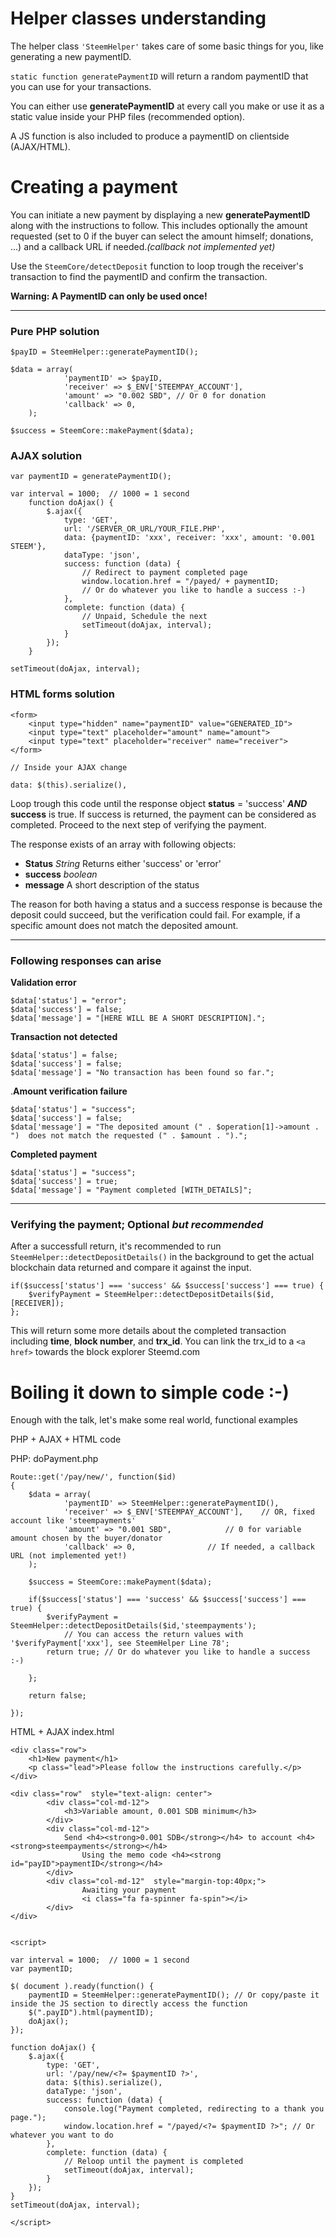 # Helper classes understanding

The helper class `'SteemHelper'` takes care of some basic things for you, like generating a new paymentID.

`static function generatePaymentID` will return a random paymentID that you can use for your transactions.

You can either use **generatePaymentID** at every call you make or use it as a static value inside your PHP files (recommended option).

A JS function is also included to produce a paymentID on clientside (AJAX/HTML).

# Creating a payment

You can initiate a new payment by displaying a new **generatePaymentID** along with the instructions to follow. 
This includes optionally the amount requested (set to 0 if the buyer can select the amount himself; donations, ...) and a callback URL if needed.*(callback not implemented yet)*

Use the `SteemCore/detectDeposit` function to  loop trough the receiver's transaction to find the paymentID and confirm the transaction.

**Warning: A PaymentID can only be used once!** 


----------


### Pure PHP solution


	$payID = SteemHelper::generatePaymentID();
	
    $data = array(
    			'paymentID' => $payID, 
    			'receiver' => $_ENV['STEEMPAY_ACCOUNT'],
    			'amount' => "0.002 SBD", // Or 0 for donation
    			'callback' => 0,
    	);
    
    $success = SteemCore::makePayment($data);

### AJAX solution


    var paymentID = generatePaymentID();
    
    var interval = 1000;  // 1000 = 1 second
        function doAjax() {
            $.ajax({
                type: 'GET',
                url: '/SERVER_OR_URL/YOUR_FILE.PHP',
                data: {paymentID: 'xxx', receiver: 'xxx', amount: '0.001 STEEM'},
                dataType: 'json',
                success: function (data) {
	                // Redirect to payment completed page
                    window.location.href = "/payed/ + paymentID;
                    // Or do whatever you like to handle a success :-)
                },
                complete: function (data) {
                    // Unpaid, Schedule the next
                    setTimeout(doAjax, interval);
                }
            });
        }
        
    setTimeout(doAjax, interval);

### HTML forms solution

    <form>
	    <input type="hidden" name="paymentID" value="GENERATED_ID">
	    <input type="text" placeholder="amount" name="amount">
        <input type="text" placeholder="receiver" name="receiver">
    </form>
    
    // Inside your AJAX change
    
    data: $(this).serialize(),

Loop trough this code until the response object **status** = 'success' ***AND*** **success** is true. If success is returned, the payment can be considered as completed. Proceed to the next step of verifying the payment.

The response exists of an array with following objects:

 - **Status** *String* Returns either 'success' or 'error'
 - **success** *boolean*
 -  **message** A short description of the status

The reason for both having a status and a success response is because the deposit could succeed, but the verification could fail. For example, if a specific amount does not match the deposited amount.


----------


### Following responses can arise

**Validation error**

    $data['status'] = "error";
    $data['success'] = false;
    $data['message'] = "[HERE WILL BE A SHORT DESCRIPTION].";
   
**Transaction not detected**

    $data['status'] = false;
    $data['success'] = false;
    $data['message'] = "No transaction has been found so far.";

.**Amount verification failure**

    $data['status'] = "success";
    $data['success'] = false;
    $data['message'] = "The deposited amount (" . $operation[1]->amount . ")  does not match the requested (" . $amount . ").";
                                
**Completed payment**

    $data['status'] = "success";
    $data['success'] = true;
    $data['message'] = "Payment completed [WITH_DETAILS]";
                            


----------

### Verifying the payment; **Optional** *but recommended*

After a successfull return, it's recommended to run `SteemHelper::detectDepositDetails()` in the background to get the actual blockchain data returned and compare it against the input.

    if($success['status'] === 'success' && $success['success'] === true) {
	    $verifyPayment = SteemHelper::detectDepositDetails($id,[RECEIVER]);
    };

This will return some more details about the completed transaction including **time**, **block number**, and **trx_id**. You can link the trx_id to a `<a href>` towards the block explorer Steemd.com



# Boiling it down to simple code :-)

Enough with the talk, let's make some real world, functional examples

PHP + AJAX + HTML code

PHP: doPayment.php
```
Route::get('/pay/new/', function($id)
{
	$data = array(
			'paymentID' => SteemHelper::generatePaymentID(),
			'receiver' => $_ENV['STEEMPAY_ACCOUNT'],  	// OR, fixed account like 'steempayments'
			'amount' => "0.001 SBD",			// 0 for variable amount chosen by the buyer/donator
			'callback' => 0,				// If needed, a callback URL (not implemented yet!)
	);

	$success = SteemCore::makePayment($data);

	if($success['status'] === 'success' && $success['success'] === true) {
		$verifyPayment = SteemHelper::detectDepositDetails($id,'steempayments');
			// You can access the return values with '$verifyPayment['xxx'], see SteemHelper Line 78';
		return true; // Or do whatever you like to handle a success :-)

	};

	return false;

});
```

HTML + AJAX index.html

```
<div class="row">
	<h1>New payment</h1>
	<p class="lead">Please follow the instructions carefully.</p>
</div>

<div class="row"  style="text-align: center">
        <div class="col-md-12">
        	<h3>Variable amount, 0.001 SDB minimum</h3>
        </div>
        <div class="col-md-12">
        	Send <h4><strong>0.001 SDB</strong></h4> to account <h4><strong>steempayments</strong></h4>
            	Using the memo code <h4><strong id="payID">paymentID</strong></h4>
        </div>
        <div class="col-md-12"  style="margin-top:40px;">
            	Awaiting your payment
            	<i class="fa fa-spinner fa-spin"></i>
        </div>
</div>


<script>

var interval = 1000;  // 1000 = 1 second
var paymentID;

$( document ).ready(function() {
	paymentID = SteemHelper::generatePaymentID(); // Or copy/paste it inside the JS section to directly access the function
	$(".payID").html(paymentID);
	doAjax();
});

function doAjax() {
	$.ajax({
	    type: 'GET',
	    url: '/pay/new/<?= $paymentID ?>',
	    data: $(this).serialize(),
	    dataType: 'json',
	    success: function (data) {
	    	console.log("Payment completed, redirecting to a thank you page.");
	        window.location.href = "/payed/<?= $paymentID ?>"; // Or whatever you want to do
	    },
	    complete: function (data) {
	        // Reloop until the payment is completed
	        setTimeout(doAjax, interval);
	    }
	});
}
setTimeout(doAjax, interval);

</script>
```
